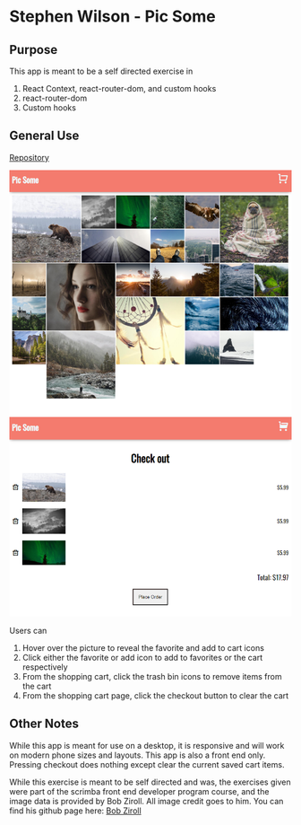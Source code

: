# Stephen Wilson - Pic Some

## Purpose
This app is meant to be a self directed exercise in 
1. React Context, react-router-dom, and custom hooks 
2. react-router-dom
3. Custom hooks

## General Use
[Repository](https://github.com/wilso663/pic-some)  

![image](/src/images/HomePage.png)
![image](/src/images/CartPage.png)

Users can
1) Hover over the picture to reveal the favorite and add to cart icons
2) Click either the favorite or add icon to add to favorites or the cart respectively
3) From the shopping cart, click the trash bin icons to remove items from the cart
3) From the shopping cart page, click the checkout button to clear the cart

## Other Notes
While this app is meant for use on a desktop, it is responsive and will work on modern phone sizes and layouts.
This app is also a front end only. Pressing checkout does nothing except clear the current saved cart items.

While this exercise is meant to be self directed and was, the exercises given were part of the scrimba front end developer program course, and the image data is provided by Bob Ziroll. All image credit goes to him. You can find his github page here: [Bob Ziroll](https://github.com/bobziroll)
